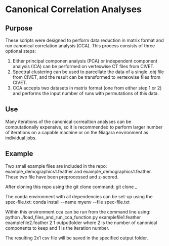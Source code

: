 # Canonical Correlation Analyses

## Purpose
These scripts were designed to perform data reduction in matrix format and run canonical correlation analysis (CCA). This process consists of three optional steps:
  1. Either principal componen analysis (PCA) or independent component analysis (ICA) can be performed on vertexwise CT files from CIVET.
  2. Spectral clustering can be used to parcellate the data of a single .obj file from CIVET, and the result can be transformed to vertexwise files from CIVET.
  3. CCA accepts two datasets in matrix format (one from either step 1 or 2) and performs the input number of runs with permutations of this data.

## Use
Many iterations of the canonical correaltion analyses can be computationally expensive, so it is recommended to perform larger number of iterations on a capable machine or on the Niagara environment as individual jobs.

## Example
Two small example files are included in the repo: example_demographics1.feather and example_demographics1.feather. These two file have been preprocessed and z-scored.

After cloning this repo using the git clone command:
git clone _

The conda environment with all dependencies can be set-up using the spec-file.txt:
conda install --name myenv --file spec-file.txt

Within this environment cca can be run from the command line using:
python ./load_files_and_run_cca_function.py examplefile1.feather examplefile2.feather 2 1 outputfolder
where 2 is the number of canonical components to keep and 1 is the iteration number.

The resulting 2x1 csv file will be saved in the specified output folder.
